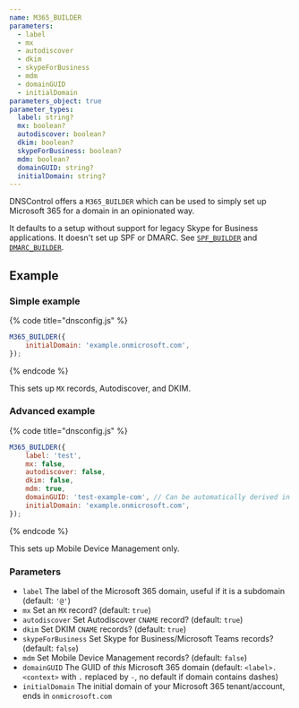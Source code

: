 ```yaml
---
name: M365_BUILDER
parameters:
  - label
  - mx
  - autodiscover
  - dkim
  - skypeForBusiness
  - mdm
  - domainGUID
  - initialDomain
parameters_object: true
parameter_types:
  label: string?
  mx: boolean?
  autodiscover: boolean?
  dkim: boolean?
  skypeForBusiness: boolean?
  mdm: boolean?
  domainGUID: string?
  initialDomain: string?
---
```


DNSControl offers a `M365_BUILDER` which can be used to simply set up Microsoft 365 for a domain in an opinionated way.

It defaults to a setup without support for legacy Skype for Business applications.
It doesn't set up SPF or DMARC. See [`SPF_BUILDER`](/language-reference/record-modifiers/dmarc_builder) and [`DMARC_BUILDER`](/language-reference/record-modifiers/spf_builder).

## Example

### Simple example

{% code title="dnsconfig.js" %}
```javascript
M365_BUILDER({
    initialDomain: 'example.onmicrosoft.com',
});
```
{% endcode %}

This sets up `MX` records, Autodiscover, and DKIM.

### Advanced example

{% code title="dnsconfig.js" %}
```javascript
M365_BUILDER({
    label: 'test',
    mx: false,
    autodiscover: false,
    dkim: false,
    mdm: true,
    domainGUID: 'test-example-com', // Can be automatically derived in this case, if example.com is the context.
    initialDomain: 'example.onmicrosoft.com',
});
```
{% endcode %}

This sets up Mobile Device Management only.

### Parameters

* `label` The label of the Microsoft 365 domain, useful if it is a subdomain (default: `'@'`)
* `mx` Set an `MX` record? (default: `true`)
* `autodiscover` Set Autodiscover `CNAME` record? (default: `true`)
* `dkim` Set DKIM `CNAME` records? (default: `true`)
* `skypeForBusiness` Set Skype for Business/Microsoft Teams records? (default: `false`)
* `mdm` Set Mobile Device Management records? (default: `false`)
* `domainGUID` The GUID of _this_ Microsoft 365 domain (default: `<label>.<context>` with `.` replaced by `-`, no default if domain contains dashes)
* `initialDomain` The initial domain of your Microsoft 365 tenant/account, ends in `onmicrosoft.com`
